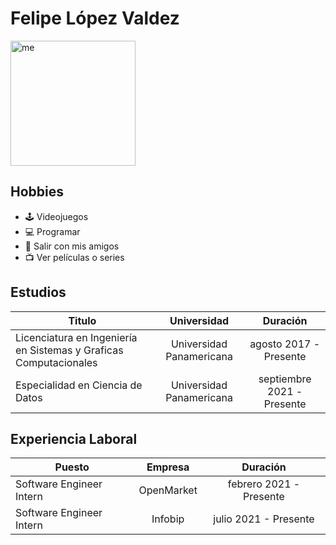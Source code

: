 # Felipe López Valdez

<style>
    img[alt=me] { width: 200px; }
</style>

![me](https://avatars.githubusercontent.com/u/47803931?s=400&u=91a453cb5f02fee48c199136fa68ac6e53df4c20&v=4)

## Hobbies

- :joystick: Videojuegos
- :computer: Programar
- :tada: Salir con mis amigos
- :tv: Ver películas o series

## Estudios

| Titulo | Universidad | Duración |
| ------ | :---------: | :------: |
| Licenciatura en Ingeniería en Sistemas y Graficas Computacionales| Universidad Panamericana | agosto 2017 - Presente |
| Especialidad en Ciencia de Datos | Universidad Panamericana | septiembre 2021 - Presente |

## Experiencia Laboral

| Puesto | Empresa | Duración |
| ------ | :-----: | :------: |
| Software Engineer Intern | OpenMarket | febrero 2021 - Presente |
| Software Engineer Intern | Infobip | julio 2021 - Presente |
